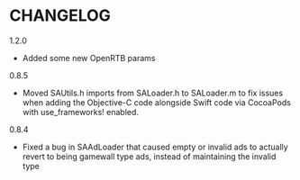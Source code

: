 CHANGELOG
=========

1.2.0
 - Added some new OpenRTB params

0.8.5
 - Moved SAUtils.h imports from SALoader.h to SALoader.m to fix issues when adding the Objective-C code alongside Swift code via CocoaPods with use_frameworks! enabled.

0.8.4
 - Fixed a bug in SAAdLoader that caused empty or invalid ads to actually revert to being gamewall type ads, instead of maintaining the invalid type
